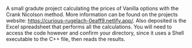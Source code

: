 A small gradute project calculating the prices of Vanilla options with the Crank Nicolson method. More information can be found on the projects website: https://curious-rugelach-0eaff9.netlify.app/.
Also deposited is the Excel spreadsheet that performs all the calculations. You will need to access the code however and confirm your directory, since it uses a Shell executable to the C++ file, then reads the results.
